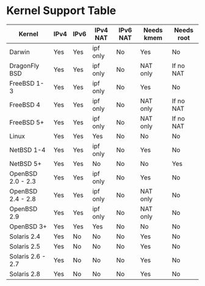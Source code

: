 # Kernel Support Table

| Kernel            | IPv4 | IPv6 | IPv4 NAT | IPv6 NAT | Needs kmem | Needs root |
| ----------------- | ---- | ---- | -------- | -------- | ---------- | ---------- |
| Darwin            | Yes  | Yes  | ipf only | No       | Yes        | No         |
| DragonFly BSD     | Yes  | Yes  | ipf only | No       | NAT only   | If no NAT  |
| FreeBSD 1-3       | Yes  | Yes  | ipf only | No       | Yes        | No         |
| FreeBSD 4         | Yes  | Yes  | ipf only | No       | NAT only   | If no NAT  |
| FreeBSD 5+        | Yes  | Yes  | ipf only | No       | NAT only   | If no NAT  |
| Linux             | Yes  | Yes  | Yes      | No       | No         | No         |
| NetBSD 1-4        | Yes  | Yes  | ipf only | No       | Yes        | No         |
| NetBSD 5+         | Yes  | Yes  | No       | No       | No         | Yes        |
| OpenBSD 2.0 - 2.3 | Yes  | Yes  | ipf only | No       | Yes        | No         |
| OpenBSD 2.4 - 2.8 | Yes  | Yes  | ipf only | No       | NAT only   | No         |
| OpenBSD 2.9       | Yes  | Yes  | ipf only | No       | NAT only   | No         |
| OpenBSD 3+        | Yes  | Yes  | Yes      | No       | No         | No         |
| Solaris 2.4       | Yes  | No   | No       | No       | Yes        | No         |
| Solaris 2.5       | Yes  | No   | No       | No       | Yes        | No         |
| Solaris 2.6 - 2.7 | Yes  | No   | No       | No       | Yes        | No         |
| Solaris 2.8       | Yes  | No   | No       | No       | Yes        | No         |
